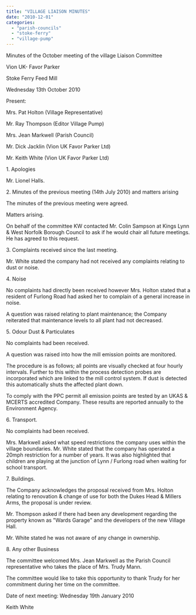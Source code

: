 ```yaml
---
title: "VILLAGE LIAISON MINUTES"
date: "2010-12-01"
categories: 
  - "parish-councils"
  - "stoke-ferry"
  - "village-pump"
---
```


Minutes of the October meeting of the village Liaison Committee

Vion UK- Favor Parker

Stoke Ferry Feed Mill

Wednesday 13th October 2010

Present:

Mrs. Pat Holton (Village Representative)

Mr. Ray Thompson (Editor Village Pump)

Mrs. Jean Markwell (Parish Council)

Mr. Dick Jacklin (Vion UK Favor Parker Ltd)

Mr. Keith White (Vion UK Favor Parker Ltd)

1\. Apologies

Mr. Lionel Halls.

2\. Minutes of the previous meeting (14th July 2010) and matters arising

The minutes of the previous meeting were agreed.

Matters arising.

On behalf of the committee KW contacted Mr. Colin Sampson at Kings Lynn & West Norfolk Borough Council to ask if he would chair all future meetings. He has agreed to this request.

3\. Complaints received since the last meeting.

Mr. White stated the company had not received any complaints relating to dust or noise.

4\. Noise

No complaints had directly been received however Mrs. Holton stated that a resident of Furlong Road had asked her to complain of a general increase in noise.

A question was raised relating to plant maintenance; the Company reiterated that maintenance levels to all plant had not decreased.

5\. Odour Dust & Particulates

No complaints had been received.

A question was raised into how the mill emission points are monitored.

The procedure is as follows; all points are visually checked at four hourly intervals. Further to this within the process detection probes are incorporated which are linked to the mill control system. If dust is detected this automatically shuts the affected plant down.

To comply with the PPC permit all emission points are tested by an UKAS & MCERTS accredited Company. These results are reported annually to the Environment Agency.

6\. Transport.

No complaints had been received.

Mrs. Markwell asked what speed restrictions the company uses within the village boundaries. Mr. White stated that the company has operated a 20mph restriction for a number of years. It was also highlighted that children are playing at the junction of Lynn / Furlong road when waiting for school transport.

7\. Buildings.

The Company acknowledges the proposal received from Mrs. Holton relating to renovation & change of use for both the Dukes Head & Millers Arms, the proposal is under review.

Mr. Thompson asked if there had been any development regarding the property known as "Wards Garage" and the developers of the new Village Hall.

Mr. White stated he was not aware of any change in ownership.

8\. Any other Business

The committee welcomed Mrs. Jean Markwell as the Parish Council representative who takes the place of Mrs. Trudy Mann.

The committee would like to take this opportunity to thank Trudy for her commitment during her time on the committee.

Date of next meeting: Wednesday 19th January 2010

Keith White
